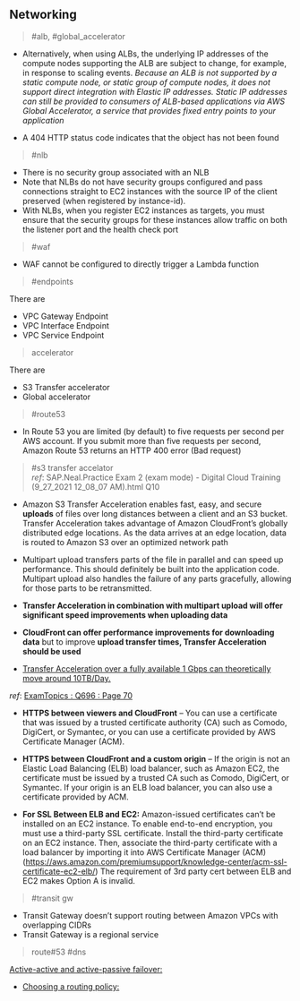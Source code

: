 ## Networking
> #alb, #global_accelerator
* Alternatively, when using ALBs, the underlying IP addresses of the compute nodes
    supporting the ALB are subject to change, for example, in response to scaling events.
    *Because an ALB is not supported by a static compute node, or static group of compute
    nodes, it does not support direct integration with Elastic IP addresses. Static IP
    addresses can still be provided to consumers of ALB-based applications via AWS
    Global Accelerator, a service that provides fixed entry points to your application* 

* A 404 HTTP status code indicates that the object has not been found    
> #nlb
* There is no security group associated with an NLB
* Note that NLBs do not have security groups configured and pass connections straight to EC2 instances with the source IP of the client preserved (when registered by instance-id).
* With NLBs, when you register EC2 instances as targets, you must ensure that the security groups for these instances allow traffic on both the listener port and the health check port
> #waf
* WAF cannot be configured to directly trigger a Lambda function
> #endpoints  

There are 
* VPC Gateway Endpoint
* VPC Interface Endpoint
* VPC Service Endpoint

> accelerator

There are
 * S3 Transfer accelerator
 * Global accelerator

> #route53
* In Route 53 you are limited (by default) to five requests per second per AWS account. If you submit more than five requests per second, Amazon Route 53 returns an HTTP 400 error (Bad request)  

> #s3 transfer accelator  
_ref_: SAP.Neal.Practice Exam 2 (exam mode) - Digital Cloud Training (9_27_2021 12_08_07 AM).html Q10
* Amazon S3 Transfer Acceleration enables fast, easy, and secure **uploads** of files over long distances between a client and an S3 bucket. Transfer Acceleration takes advantage of Amazon CloudFront’s globally distributed edge locations. As the data arrives at an edge location, data is routed to Amazon S3 over an optimized network path   
* Multipart upload transfers parts of the file in parallel and can speed up performance. This should definitely be built into the application code. Multipart upload also handles the failure of any parts gracefully, allowing for those parts to be retransmitted.

* **Transfer Acceleration in combination with multipart upload will offer significant speed improvements when uploading data**

* **CloudFront can offer performance improvements for downloading data** but to improve **upload transfer times, Transfer Acceleration should be used**

* [Transfer Acceleration over a fully available 1 Gbps can theoretically move around 10TB/Day.](https://www.examtopics.com/exams/amazon/aws-certified-solutions-architect-professional/view/55/#:~:text=1%20gbps%20%3D%20(1024%2F8)%20mbps%20%3D%20128%20mbps)

_ref_: [ExamTopics : Q696 : Page 70](https://www.examtopics.com/exams/amazon/aws-certified-solutions-architect-professional/view/70/#:~:text=https%20between%20viewers%20and%20cloudfront)  
* **HTTPS between viewers and CloudFront** – You can use a certificate that was issued by a trusted certificate authority (CA) such as Comodo, DigiCert, or Symantec, or you can use a certificate provided by AWS Certificate Manager (ACM). 

* **HTTPS between CloudFront and a custom origin** – If the origin is not an Elastic Load Balancing (ELB) load balancer, such as Amazon EC2, the certificate must be issued by a trusted CA such as Comodo, DigiCert, or Symantec. If your origin is an ELB load balancer, you can also use a certificate provided by ACM. 

* **For SSL Between ELB and EC2:** Amazon-issued certificates can’t be installed on an EC2 instance. To enable end-to-end encryption, you must use a third-party SSL certificate. Install the third-party certificate on an EC2 instance. Then, associate the third-party certificate with a load balancer by importing it into AWS Certificate Manager (ACM) (https://aws.amazon.com/premiumsupport/knowledge-center/acm-ssl-certificate-ec2-elb/) The requirement of 3rd party cert between ELB and EC2 makes Option A is invalid.

> #transit gw  
* Transit Gateway doesn’t support routing between Amazon VPCs with overlapping CIDRs
* Transit Gateway is a regional service

> route#53 #dns

[Active-active and active-passive failover:](https://docs.aws.amazon.com/Route53/latest/DeveloperGuide/dns-failover-types.html#:~:text=configure%20active-active%20and%20active-passive%20failover)

   * [Choosing a routing policy:](https://docs.aws.amazon.com/Route53/latest/DeveloperGuide/routing-policy.html#:~:text=responds%20to%20queries%3A-,simple%20routing%20policy,-%E2%80%93%20Use%20for%20a)
